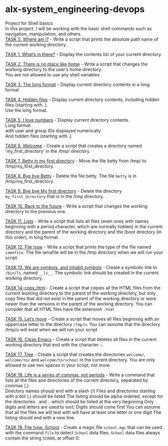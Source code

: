 # alx-system_engineering-devops
Project for Shell basics    
In this project, I will be working with the basic shell commands such as navigation, manipulation, and others.     
[TASK 0. Where am I?](./0x00-shell_basics/0-current_working_directory) - Write a script that prints the absolute path name of the current working directory.

[TASK 1. What’s in there?](./1-listit) - Display the contents list of your current directory.

[TASK 2. There is no place like home](./2-bring_me_home) - Write a script that changes the working directory to the user’s home directory.     
You are not allowed to use any shell variables

[TASK 3. The long format](./3-listfiles) - Display current directory contents in a long format

[TASK 4. Hidden files](./4-listmorefiles) - Display current directory contents, including hidden files (starting with .).       
Use the long format.

[TASK 5. I love numbers](./5-listfilesdigitonly) - Display current directory contents.         
Long format       
with user and group IDs displayed numerically        
And hidden files (starting with .)        

[TASK 6. Welcome](./6-firstdirectory) - Create a script that creates a directory named 'my_first_directory' in the /tmp/ directory.

[TASK 7. Betty in my first directory](./7-movethatfile) - Move the file betty from /tmp/ to /tmp/my_first_directory.

[TASK 8. Bye bye Betty](./8-firstdelete) - Delete the file betty. The file `betty` is in /tmp/my_first_directory.

[TASK 9. Bye bye My first directory](./9-firstdirdeletion) - Delete the directory `my_first_directory` that is in the /tmp directory.

[TASK 10. Back to the future](./10-back) - Write a script that changes the working directory to the previous one.

[TASK 11. Lists](./11-lists) - Write a script that lists all files (even ones with names beginning with a period character, which are normally hidden) in the current directory and the parent of the working directory and the /boot directory (in this order), in long format.

[TASK 12. File type](./12-file_type) - Write a script that prints the type of the file named `iamafile`. The file iamafile will be in the /tmp directory when we will run your script.

[TASK 13. We are symbols, and inhabit symbols](./13-symbolic_link) - Create a symbolic link to `/bin/ls`, named `__ls__`. The symbolic link should be created in the current working directory.

[TASK 14-copy_html](./14-copy_html) - Create a script that copies all the HTML files from the current working directory to the parent of the working directory, but only copy files that did not exist in the parent of the working directory or were newer than the versions in the parent of the working directory. You can consider that all HTML files have the extension `.html`

[TASK 15. Let’s move](./15-lets_move) - Create a script that moves all files beginning with an uppercase letter to the directory `/tmp/u`. You can assume that the directory /tmp/u will exist when we will run your script

[TASK 16. Clean Emacs](./16-clean_emacs) - Create a script that deletes all files in the current working directory that end with the character `~`.

[TASK 17. Tree](./17-tree) - Create a script that creates the directories `welcome/`, `welcome/to/` and `welcome/to/school` in the current directory. You are only allowed to use two spaces in your script, not more.

[TASK 18. Life is a series of commas, not periods](./18-commas) - Write a command that lists all the files and directories of the current directory, separated by commas (,).      
Directory names should end with a slash (/)
Files and directories starting with a dot (.) should be listed
The listing should be alpha ordered, except for the directories . and .. which should be listed at the very beginning
Only digits and letters are used to sort; Digits should come first
You can assume that all the files we will test with will have at least one letter or one digit
The listing should end with a new line.

[TASK 19. File type: School](./School.mgc) - Create a magic file `school.mgc` that can be used with the command `file` to detect `School` data files. `School` data files always contain the string `SCHOOL` at offset 0.

